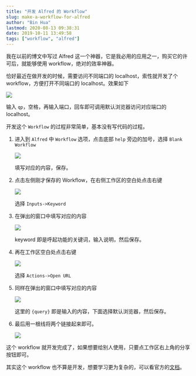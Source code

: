 ```yaml
---
title: "开发 Alfred 的 Workflow"
slug: make-a-workflow-for-alfred
author: "Bin Hua"
lastmod: 2020-08-13 09:38:31
date: 2019-10-11 13:49:58
tags: ["workflow", "alfred"]
---
```


我在以前的博文中写过 Alfred 这一个神器，它是我必用的应用之一，购买它的许可后，就能够使用 workflow，绝对的效率神器。

恰好最近在做开发的时候，需要访问不同端口的 localhost，索性就开发了个 workflow，方便打开不同端口的 localhost。效果如下

![](/imgs/make-a-workflow-for-alfred-07.png)

输入 `qp`，空格，再输入端口，回车即可调用默认浏览器访问对应端口的 localhost。

开发这个 `Workflow` 的过程非常简单，基本没有写代码的过程。

1. 进入到 `Alfred` 中 `Workflow` 选项，点击底部 `help` 旁边的加号，选择 `Blank Workflow`

    ![](/imgs/make-a-workflow-for-alfred-01.png)
    
    填写对应的内容，保存。
    
2. 点击左侧刚才保存的 Workflow，在右侧工作区的空白处点击右键

    ![](/imgs/make-a-workflow-for-alfred-02.png)
    
    选择 `Inputs->Keyword` 
    
3. 在弹出的窗口中填写对应的内容

    ![](/imgs/make-a-workflow-for-alfred-03.png)
    
    keyword 即是呼起功能的关键词，输入说明，然后保存。
    
4. 再在工作区空白处点击右键

    ![](/imgs/make-a-workflow-for-alfred-04.png)
    
    选择 `Actions->Open URL`
    
5. 同样在弹出的窗口中填写对应的内容

    ![](/imgs/make-a-workflow-for-alfred-05.png)
    
    这里的 `{query}` 即是输入的内容，下面选择默认浏览器，然后保存。
    
6. 最后用一根线将两个链接起来即可。

    ![](/imgs/make-a-workflow-for-alfred-06.png)
    
这个 workflow 就开发完成了，如果想要给别人使用，只要点工作区右上角的分享按钮即可。

其实这个 workflow 也不算是开发，想要学习更为复杂的，可以看官方的[文档](https://www.alfredapp.com/help/workflows/)。